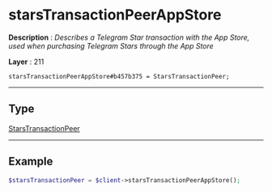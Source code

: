 # starsTransactionPeerAppStore

**Description** : *Describes a Telegram Star transaction with the App Store, used when purchasing Telegram Stars through the App Store*

**Layer** : 211

```tl
starsTransactionPeerAppStore#b457b375 = StarsTransactionPeer;
```

---

## Type

[StarsTransactionPeer](type/StarsTransactionPeer)

---

## Example

```php
$starsTransactionPeer = $client->starsTransactionPeerAppStore();
```